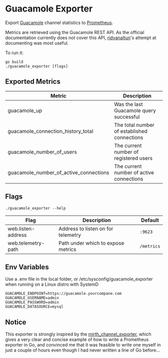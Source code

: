# Guacamole Exporter

Export [Guacamole](https://guacamole.apache.org) channel
statistics to [Prometheus](https://prometheus.io).

Metrics are retrieved using the Guacamole REST API. As the official documentation currently does not cover this API, [ridvanaltun](https://github.com/ridvanaltun/guacamole-rest-api-documentation)'s attempt at documenting was most useful.

To run it:

    go build
    ./guacamole_exporter [flags]

## Exported Metrics
| Metric | Description |
| ------ | ------- |
| guacamole_up | Was the last Guacamole query successful | |
| guacamole_connection_history_total | The total number of established connections |
| guacamole_number_of_users  | The current number of registered users |
| guacamole_number_of_active_connections| The current number of active connections |

## Flags
    ./guacamole_exporter --help

| Flag | Description | Default |
| ---- | ----------- | ------- |
| web.listen-address | Address to listen on for telemetry | `:9623` |
| web.telemetry-path | Path under which to expose metrics | `/metrics` |

## Env Variables

Use a .env file in the local folder, or /etc/sysconfig/guacamole_exporter when running on a Linux distro with SystemD
```
GUACAMOLE_ENDPOINT=https://guacamole.yourcompane.com
GUACAMOLE_USERNAME=admin
GUACAMOLE_PASSWORD=admin
GUACAMOLE_DATASOURCE=mysql
```

## Notice

This exporter is strongly inspired by the [mirth_channel_exporter](https://github.com/teamzerolabs/mirth_channel_exporter), which gives a very clear and concise example of how to write a Prometheus exporter in Go, and convinced me that it was feasible to write one myself in just a couple of hours even though I had never written a line of Go before...